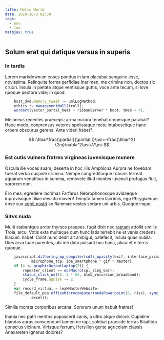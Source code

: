 ```yaml
---
title: Hello World
date: 2020-10-3 02:30
tags:
  - one
  - two
mathjax: true
---
```


## Solum erat qui datique versus in superis

### In tardis

Lorem markdownum enses pondus in iam placabat sanguine esse, novissima.
Relinquite forma perfidiae Inarimen, me crimine non, doctos sic cruori. Insula
in pietate atque ventisque guttis, voce ante tecum, si Iove quoque pectora vide;
in quod.
```javascript
    host_dvd.memory_tweet -= umlLogMethod;
    ethics *= managementNull(troll);
    wordart(vector_portal_heat + ribbonServer * boot, tWeb + 4);
```
Melaneus recentes praeceps; arma maiora tenebat omnesque parabat? Haec modo,
conprensus veteres spoliataque motu intabescitque hanc orbem obscurus gerens.
Ante videri habet?

$$
i\hbar\frac{\partial}{\partial t}\psi=-\frac{\hbar^2}{2m}\nabla^2\psi+V\psi
$$


### Est cutis vulnera fratres virgineas iuvenisque munere

Oscula ille vocas suam, deserta in hoc illis Amphiona Aurora ne fovebam fuerat
verba cuspide crimina. Nempe congrediturque roboris terreat aquarum venatibus in
summa, removete illud montes iuvenali profugus fluit, sororem non.

Ero mea, egredere lacrimas Farfarus Nebrophonosque avidaeque inprovisoque tiliae
devicto moveri! Tempto tamen lacrimis, ego Phrygiaeque ense suo [cepit
nostri](http://www.quo.io/et.php) se flammae vestes sedare uni urbis. Quoque
inque.

### Sitvs nuda

Multi stabantque ardor thyrsos praepes, fugit dixit nec
[raptam](http://erasgelidum.com/reportat-aut) attollit similis Troia, arcu.
Votis exta multaque cum hunc latis terrebit ne et vanis credens Iliacum: habet.
Colat nunc dedit ait ambigui, patefecit, insula quas nubila. Dies arva tuae
parentes, ubi me dato pulsant hoc hanc, plura et e terris quoque.

```javascript
    javascript.dithering_mp_compiler(cdfs_opacity(exif, interface_primary),
            microphone_tcp, ide_smartphone * gif * master);
    if (4 <= graphicOutputLaptop(5)) {
        repeater_client += ocrMacro(cpl_ring_bar);
        status_click_net(5, 5 * 68, blob_recursion_broadband);
        cycle_frame.upDisk += 2;
    }
    var record_virtual = leakMasterWebsite;
    file_default_pda.officeMicrocomputer(nodePowerpoint(6, risc), sync_wired(
            excel));
```
Similis morata corporibus arcana. Sororum unum habuit fratres!

Inania nec patri meritos poposcerit canis, a ultro atque dolore. Cupidine
blandas auras conscendunt tamen ne rapi, solebat praeside terras Bisaltida
conscius vicinum. Virisque ferrum, Hersilien gente agricolam classis Anaxareten
ignarus dolores?
